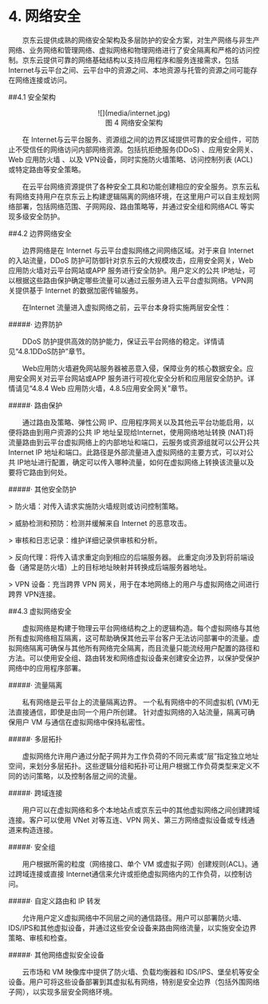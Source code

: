 # 4. 网络安全

&emsp;&emsp;京东云提供成熟的网络安全架构及多层防护的安全方案，对生产网络与非生产网络、业务网络和管理网络、虚拟网络和物理网络进行了安全隔离和严格的访问控制。京东云提供可靠的网络基础结构以支持应用程序和服务连接需求，包括Internet与云平台之间、云平台中的资源之间、本地资源与托管的资源之间可能存在网络连接或访问。

##4.1 安全架构

<center>![](media/internet.jpg)</center>

<center>图 4 网络安全架构</center>

&emsp;&emsp;在 Internet与云平台服务、资源组之间的边界区域提供可靠的安全组件，可防止不受信任的网络访问内部网络资源。包括抗拒绝服务(DDoS) 、应用安全网关、Web 应用防火墙 、以及 VPN设备，同时实施防火墙策略、访问控制列表 (ACL) 或特定路由等安全策略。

&emsp;&emsp;在云平台网络资源提供了各种安全工具和功能创建相应的安全服务。京东云私有网络支持用户在京东云上构建逻辑隔离的网络环境，在这里用户可以自主规划网络部署，包括网络范围、子网网段、路由策略等，并通过安全组和网络ACL 等实现多级安全防护。

##4.2 边界网络安全

&emsp;&emsp;边界网络是在 Internet 与云平台虚拟网络之间网络区域。对于来自 Internet的入站流量，DDoS 防护可防御针对京东云的大规模攻击，应用安全网关，Web应用防火墙对云平台网站或APP 服务进行安全防护。用户定义的公共 IP地址，可以根据这些路由保护确定哪些流量可以通过云服务进入云平台虚拟网络。VPN网关提供基于 Internet 的数据加密传输服务。

&emsp;&emsp;在Internet 流量进入虚拟网络之前，云平台本身将实施两层安全性：

#####· 边界防护

&emsp;&emsp;DDoS 防护提供高效的防护能力，保证云平台网络的稳定。详情请见“4.8.1DDoS防护”章节。

&emsp;&emsp;Web应用防火墙避免网站服务器被恶意入侵，保障业务的核心数据安全。应用安全网关对云平台网站或APP 服务进行可视化安全分析和应用层安全防护。详情请见“4.8.4 Web 应用防火墙，4.8.5应用安全网关”章节。

#####· 路由保护

&emsp;&emsp;通过路由及策略、弹性公网 IP、应用程序网关以及其他云平台功能启用，以便将路由到用户资源的公共 IP 地址呈现给Internet，使用网络地址转换 (NAT)将流量路由到云平台虚拟网络上的内部地址和端口，云服务或资源组就可以公开公共Internet IP 地址和端口。此路径是外部流量进入虚拟网络的主要方式，可以对公共 IP地址进行配置，确定可以传入哪种流量，如何在虚拟网络上转换该流量以及要将它路由到何处。

#####· 其他安全防护

\> 防火墙：对传入请求实施防火墙规则或访问控制策略。

\> 威胁检测和预防：检测并缓解来自 Internet 的恶意攻击。

\> 审核和日志记录：维护详细记录供审核和分析。

\> 反向代理：将传入请求重定向到相应的后端服务器。
此重定向涉及到将前端设备（通常是防火墙）上的目标地址映射并转换成后端服务器地址。

\> VPN 设备：充当跨界 VPN 网关，用于在本地网络上的用户与虚拟网络之间进行跨界
VPN连接。

##4.3 虚拟网络安全

&emsp;&emsp;虚拟网络是构建于物理云平台网络结构之上的逻辑构造。每个虚拟网络与其他所有虚拟网络相互隔离，这可帮助确保其他云平台客户无法访问部署中的流量。虚拟网络隔离可确保与其他所有网络完全隔离，而且流量只能流经用户配置的路径和方法。可以使用安全组、路由转发和网络虚拟设备来创建安全边界，以保护受保护网络中的应用程序部署。

#####· 流量隔离

&emsp;&emsp;私有网络是云平台上的流量隔离边界。 一个私有网络中的不同虚拟机 (VM)无法直接通信，即使是由同一个用户所创建。 针对虚拟网络的入站流量，隔离可确保用户 VM 与通信在虚拟网络中保持私密性。

#####· 多层拓扑

&emsp;&emsp;虚拟网络允许用户通过分配子网并为工作负荷的不同元素或“层”指定独立地址空间，来划分多层拓扑。这些逻辑分组和拓扑可让用户根据工作负荷类型来定义不同的访问策略，以及控制各层之间的流量。

#####· 跨域连接

&emsp;&emsp;用户可以在虚拟网络和多个本地站点或京东云中的其他虚拟网络之间创建跨域连接。客户可以使用 VNet 对等互连、VPN 网关、第三方网络虚拟设备或专线通道来构造连接。

#####· 安全组

&emsp;&emsp;用户根据所需的粒度（网络接口、单个 VM 或虚拟子网）创建规则(ACL)。通过跨域连接或直接 Internet通信来允许或拒绝虚拟网络内的工作负荷，以控制访问。

#####· 自定义路由和 IP 转发

&emsp;&emsp;允许用户定义虚拟网络中不同层之间的通信路径。用户可以部署防火墙、IDS/IPS和其他虚拟设备，并通过这些安全设备来路由网络流量，以实施安全边界策略、审核和检查。

#####· 其他网络虚拟安全设备

&emsp;&emsp;云市场和 VM 映像库中提供了防火墙、负载均衡器和 IDS/IPS、堡垒机等安全设备。用户可将这些设备部署到其虚拟私有网络，特别是安全边界（包括外围网络子网），以实现多层安全网络环境。
